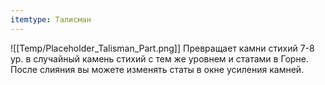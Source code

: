 ```yaml
---
itemtype: Талисман
---
```

![[Temp/Placeholder_Talisman_Part.png]]
Превращает камни стихий 7-8 ур. в случайный камень стихий с тем же уровнем и статами в Горне.
После слияния вы можете изменять статы в окне усиления камней.

